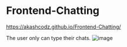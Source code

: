# Frontend-Chatting
https://akashcodz.github.io/Frontend-Chatting/

The user only can type their chats.
![image](https://user-images.githubusercontent.com/101062599/177097319-515b0541-95f2-4c68-ba42-c273716adbd7.png)
